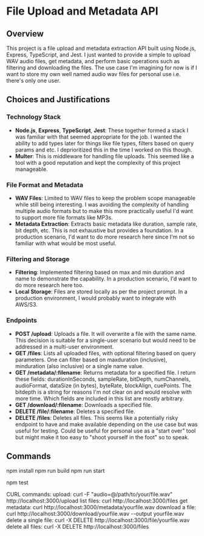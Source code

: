 # File Upload and Metadata API

## Overview

This project is a file upload and metadata extraction API built using Node.js, Express, TypeScript, and Jest.
I just wanted to provide a simple to upload WAV audio files, get metadata, and perform basic operations such as filtering and downloading the files.
The use case I'm imagining for now is if I want to store my own well named audio wav files for personal use i.e. there's only one user.

## Choices and Justifications

### Technology Stack

- **Node.js**, **Express**, **TypeScript**, **Jest**: These together formed a stack I was familiar with that seemed appropriate for the job.
  I wanted the ability to add types later for things like file types, filters based on query params and etc. I deprioritized this in the time I worked on this though.
- **Multer**: This is middleware for handling file uploads. This seemed like a tool with a good reputation and kept the complexity of this project manageable.

### File Format and Metadata

- **WAV Files**: Limited to WAV files to keep the problem scope manageable while still being interesting. I was avoiding the complexity of handling multiple audio formats but to make this more practically useful I'd want to support more file formats like MP3s.
- **Metadata Extraction**: Extracts basic metadata like duration, sample rate, bit depth, etc. This is not exhaustive but provides a foundation. In a production scenario, I'd want to do more research here since I'm not so familiar with what would be most useful.

### Filtering and Storage

- **Filtering**: Implemented filtering based on max and min duration and name to demonstrate the capability. In a production scenario, I'd want to do more research here too.
- **Local Storage**: Files are stored locally as per the project prompt. In a production environment, I would probably want to integrate with AWS/S3.

### Endpoints

- **POST /upload**: Uploads a file. It will overwrite a file with the same name. This decision is suitable for a single-user scenario but would need to be addressed in a multi-user environment.
- **GET /files**: Lists all uploaded files, with optional filtering based on query parameters. One can filter based on maxduration (inclusive), minduration (also inclusive) or a single name value.
- **GET /metadata/:filename**: Returns metadata for a specified file. I return these fields: durationInSeconds, sampleRate, bitDepth, numChannels, audioFormat, dataSize (in bytes), byteRate, blockAlign, cuePoints. The bitdepth is a string for reasons I'm not clear on and would resolve with more time. Which fields are included in this list are mostly arbitrary.
- **GET /download/:filename**: Downloads a specified file.
- **DELETE /file/:filename**: Deletes a specified file.
- **DELETE /files**: Deletes all files. This seems like a potentially risky endpoint to have and make available depending on the use case but was useful for testing. Could be useful for personal use as a "start over" tool but might make it too easy to "shoot yourself in the foot" so to speak.

## Commands

npm install
npm run build
npm run start

npm test

CURL commands:
upload: curl -F "audio=@/path/to/your/file.wav" http://localhost:3000/upload
list files: curl http://localhost:3000/files
get metadata: curl http://localhost:3000/metadata/yourfile.wav
download a file: curl http://localhost:3000/download/yourfile.wav --output yourfile.wav
delete a single file: curl -X DELETE http://localhost:3000/file/yourfile.wav
delete all files: curl -X DELETE http://localhost:3000/files
